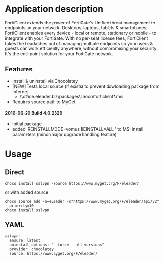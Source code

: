Application description
=======================
FortiClient extends the power of FortiGate's Unified threat management to endpoints on your network. Desktops, laptops, tablets & smartphones, FortiClient enables every device - local or remote, stationary or mobile - to integrate with your FortiGate. With no per-seat license fees, FortiClient takes the headaches out of managing multiple endpoints so your users & guests can work efficiently anywhere, without compromising your security. It's the end-point solution for your FortiGate network.

Features
--------
* Install & uninstall via Chocolatey
* [NEW] Tests local source (if exists) to prevent dowloading package from Internet 
	* \\\\office.eleader.biz\packages\choco\forticlient*.msi 
* Requires source path to MyGet


#### 2016-06-20 Build 4.0.2329
* initial package
* added 'REINSTALLMODE=vomus REINSTALL=ALL ' to MSI install parameters (minor/major upgrade handling feature)


# Usage
## Direct
``` 
choco install sslvpn -source https://www.myget.org/F/eleader/ 
```
or with added source
```
choco source add -n=eLeader -s"https://www.myget.org/F/eleader/api/v2" --priority=10
choco install sslvpn
```
## YAML
```
sslvpn:
  ensure: latest
  uninstall_options: "--force --all-versions"
  provider: chocolatey
  source: https://www.myget.org/F/eleader/
```  